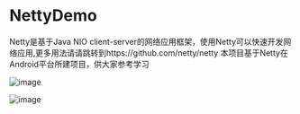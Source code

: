 # NettyDemo

Netty是基于Java NIO client-server的网络应用框架，使用Netty可以快速开发网络应用,更多用法请请跳转到https://github.com/netty/netty
本项目基于Netty在Android平台所建项目，供大家参考学习

![image](https://github.com/cai784921129/NettyDemo/blob/master/screenshot/server.gif?raw=true)

![image](https://github.com/cai784921129/NettyDemo/blob/master/screenshot/clent.gif?raw=true)

